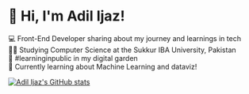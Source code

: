 # 👋 Hi, I'm Adil Ijaz!

💻 Front-End Developer sharing about my journey and learnings in tech<br>
👨‍🎓 Studying Computer Science at the Sukkur IBA University, Pakistan<br>
📖 #learninginpublic in my digital garden<br>
💭 Currently learning about Machine Learning and dataviz!</br>

[![Adil Ijaz's GitHub stats](https://github-readme-stats.vercel.app/api?username=Adil-Ijaz7)](https://github.com/anuraghazra/github-readme-stats&show_icons=true&theme=dark)
